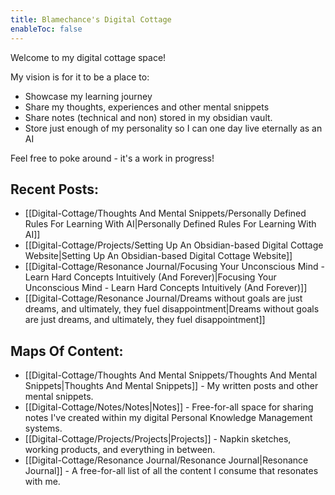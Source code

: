 ```yaml
---
title: Blamechance's Digital Cottage
enableToc: false
---
```

Welcome to my digital cottage space!

My vision is for it to be a place to:
- Showcase my learning journey
- Share my thoughts, experiences and other mental snippets
- Share notes (technical and non) stored in my obsidian vault. 
- Store just enough of my personality so I can one day live eternally as an AI 

Feel free to poke around - it's a work in progress! 



## Recent Posts: 
- [[Digital-Cottage/Thoughts And Mental Snippets/Personally Defined Rules For Learning With AI|Personally Defined Rules For Learning With AI]]
- [[Digital-Cottage/Projects/Setting Up An Obsidian-based Digital Cottage Website|Setting Up An Obsidian-based Digital Cottage Website]]
- [[Digital-Cottage/Resonance Journal/Focusing Your Unconscious Mind - Learn Hard Concepts Intuitively (And Forever)|Focusing Your Unconscious Mind - Learn Hard Concepts Intuitively (And Forever)]]
- [[Digital-Cottage/Resonance Journal/Dreams without goals are just dreams, and ultimately, they fuel disappointment|Dreams without goals are just dreams, and ultimately, they fuel disappointment]]


## Maps Of Content: 
- [[Digital-Cottage/Thoughts And Mental Snippets/Thoughts And Mental Snippets|Thoughts And Mental Snippets]] - My written posts and other mental snippets. 
- [[Digital-Cottage/Notes/Notes|Notes]] - Free-for-all space for sharing notes I've created within my digital Personal Knowledge Management systems.
- [[Digital-Cottage/Projects/Projects|Projects]] - Napkin sketches, working products, and everything in between. 
- [[Digital-Cottage/Resonance Journal/Resonance Journal|Resonance Journal]] - A free-for-all list of all the content I consume that resonates with me. 
